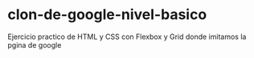 # clon-de-google-nivel-basico
Ejercicio practico de HTML y CSS con Flexbox y Grid donde imitamos la pgina de google
